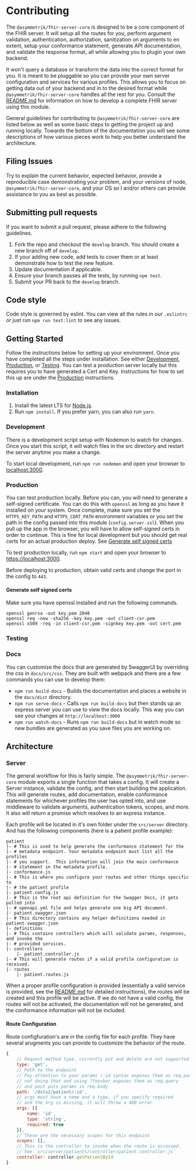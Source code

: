 Contributing
============

The `@asymmetrik/fhir-server-core` is designed to be a core component of the FHIR server. It will setup all the routes for you, perform argument validation, authentication, authorization, sanitization on arguments to en extent, setup your conformance statement, generate API documentation, and validate the response format, all while allowing you to plugin your own backend.

It won't query a database or transform the data into the correct format for you. It is meant to be pluggable so you can provide your own server configuration and services for various profiles.  This allows you to focus on getting data out of your backend and in to the desired format while `@asymmetrik/fhir-server-core` handles all the rest for you. Consult the [README.md](../README.md) for information on how to develop a complete FHIR server using this module.

General guidelines for contributing to `@asymmetrik/fhir-server-core` are listed below as well as some basic steps to getting the project up and running locally. Towards the bottom of the documentation you will see some descriptions of how various pieces work to help you better understand the architecture.

## Filing Issues
Try to explain the current behavior, expected behavior, provide a reproducible case demonstrating your problem, and your versions of node, `@asymmetrik/fhir-server-core`, and your OS so I and/or others can provide assistance to you as best as possible.

## Submitting pull requests
If you want to submit a pull request, please adhere to the following guidelines.

1. Fork the repo and checkout the `develop` branch. You should create a new branch off of `develop`.
2. If your adding new code, add tests to cover them or at least demonstrate how to test the new feature.
3. Update documentation if applicable.
4. Ensure your branch passes all the tests, by running `npm test`.
5. Submit your PR back to the `develop` branch.

## Code style
Code style is governed by eslint. You can view all the rules in our `.eslintrc` or just run `npm run test:lint` to see any issues.

## Getting Started
Follow the instructions below for setting up your environment. Once you have completed all the steps under installation. See either [Development](#Development), [Production](#Production), or [Testing](#Testing). You can test a production server locally but this requires you to have generated a Cert and Key. Instructions for how to set this up are under the [Production](#Production) instructions.

### Installation
1. Install the latest LTS for [Node.js](https://nodejs.org/en/).
2. Run `npm install`.  If you prefer yarn, you can also run `yarn`.

### Development
There is a development script setup with Nodemon to watch for changes. Once you start this script, it will watch files in the src directory and restart the server anytime you make a change.

To start local development, run `npm run nodemon` and open your browser to [localhost:3000](http://localhost:3000).

### Production
You can test production locally. Before you can, you will need to generate a self-signed certificate. You can do this with `openssl` as long as you have it installed on your system. Once complete, make sure you set the `HTTPS_KEY_PATH` and `HTTPS_CERT_PATH` environment variables or you set the path in the config passed into this module (`config.server.ssl`). When you pull up the app in the browser, you will have to allow self-signed certs in order to continue. This is fine for local development but you should get real certs for an actual production deploy. See [Generate self signed certs](#Generate-self-signed-certs)

To test production locally, run `npm start` and open your browser to [https://localhost:3000](https://localhost:3000).

Before deploying to production, obtain valid certs and change the port in the config to `443`.

#### Generate self signed certs
Make sure you have openssl installed and run the following commands.

```shell
openssl genrsa -out key.pem 2048
openssl req -new -sha256 -key key.pem -out client-csr.pem
openssl x509 -req -in client-csr.pem -signkey key.pem -out cert.pem
```

### Testing

### Docs
You can customize the docs that are generated by SwaggerUI by overriding the css in `docs/src/css`. They are built with webpack and there are a few commands you can use to develop them:

* `npm run build-docs` - Builds the documentation and places a website in the `docs/dist` directory.
* `npm run serve-docs` - Calls `npm run build-docs` but then stands up an express server you can use to view the docs locally. This way you can see your changes at `http://localhost:3000`
* `npm run watch-docs` - Runs `npm run build-docs` but in watch mode so new bundles are generated as you save files you are working on.

## Architecture

### Server
The general workflow for this is fairly simple. The `@asymmetrik/fhir-server-core` module exports a single function that takes a config. It will create a Server instance, validate the config, and then start building the application. This will generate routes, add documentation, enable conformance statements for whichever profiles the user has opted into, and use middleware to validate arguments, authentication tokens, scopes, and more. It also will return a promise which resolves to an express instance.

Each profile will be located in it's own folder under the `src/server` directory. And has the following components (here is a patient profile example):

```shell
patient
|- # This is used to help generate the conformance statement for the
|- # metadata endpoint. Your metadata endpoint must list all the profiles
|- # you support.  This information will join the main conformance
|- # statement in the metadata profile. 
|- conformance.js
|- # This is where you configure your routes and other things specific to
|- # the patient profile
|- patient.config.js
|- # This is the root api definition for the Swagger Docs, it gets pulled into
|- # openapi.yml file and helps generate one big API document.
|- patient.swagger.json
|- # This directory contains any helper definitions needed in patient.swagger.json
|- definitions
|- # This contains controllers which will validate params, responses, and invoke the
|- # provided services.
|- controllers
	|- patient.controller.js
|- # This will generate routes if a valid profile configuration is received.
|- routes
	|- patient.routes.js
```

When a proper profile configuration is provided (essentially a valid service is provided, see the [README.md](../README.md) for detailed instructions), the routes will be created and this profile will be active. If we do not have a valid config, the routes will not be activated, the documentation will not be generated, and the conformance information will not be included.

#### Route Configuration
Route configfuration's are in the config file for each profile. They have several arugments you can provide to customize the behavior of the route.

```javascript
{
	// Request method type, currently put and delete are not supported
	type: 'get',
	// Path to the endpoint
	// Pay attention to your params /:id syntax exposes them as req.params
	// not doing that and using ?foo=bar exposes them as req.query
	// and post puts params in req.body
	path: '/dstu2/patient/:id',
	// args must have a name and a type, if you specify required
	// and the arg is missing, it will throw a 400 error
	args: [{
		name: 'id',
		type: 'string',
		required: true
	}],
	// These are the necessary scopes for this endpoint
	scopes: [],
	// This is the controller to invoke when the route is accessed.
	// See `src/server/patients/controller/patient.controller.js`
	controller: controller.getPatientById
}
```
